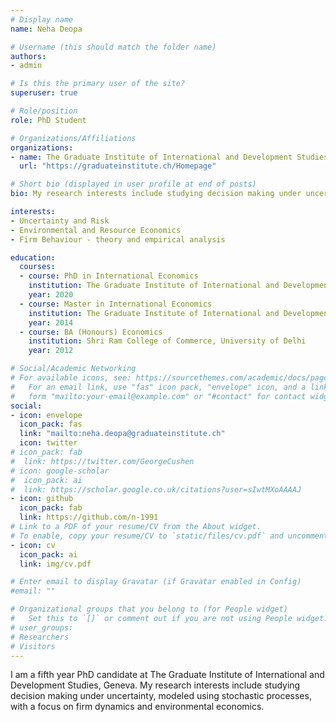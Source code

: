 ```yaml
---
# Display name
name: Neha Deopa

# Username (this should match the folder name)
authors:
- admin

# Is this the primary user of the site?
superuser: true

# Role/position
role: PhD Student

# Organizations/Affiliations
organizations:
- name: The Graduate Institute of International and Development Studies 
  url: "https://graduateinstitute.ch/Homepage"

# Short bio (displayed in user profile at end of posts)
bio: My research interests include studying decision making under uncertainty, modeled using stochastic processes, with a focus on firm dynamics and environmental economics. 

interests:
- Uncertainty and Risk
- Environmental and Resource Economics 
- Firm Behaviour - theory and empirical analysis

education:
  courses:
  - course: PhD in International Economics
    institution: The Graduate Institute of International and Development Studies, Geneva
    year: 2020
  - course: Master in International Economics
    institution: The Graduate Institute of International and Development Studies, Geneva
    year: 2014
  - course: BA (Honours) Economics
    institution: Shri Ram College of Commerce, University of Delhi
    year: 2012

# Social/Academic Networking
# For available icons, see: https://sourcethemes.com/academic/docs/page-builder/#icons
#   For an email link, use "fas" icon pack, "envelope" icon, and a link in the
#   form "mailto:your-email@example.com" or "#contact" for contact widget.
social:
- icon: envelope
  icon_pack: fas
  link: "mailto:neha.deopa@graduateinstitute.ch"
  icon: twitter
# icon_pack: fab
#  link: https://twitter.com/GeorgeCushen
# icon: google-scholar
#  icon_pack: ai
#  link: https://scholar.google.co.uk/citations?user=sIwtMXoAAAAJ
- icon: github
  icon_pack: fab
  link: https://github.com/n-1991
# Link to a PDF of your resume/CV from the About widget.
# To enable, copy your resume/CV to `static/files/cv.pdf` and uncomment the lines below.
- icon: cv
  icon_pack: ai
  link: img/cv.pdf

# Enter email to display Gravatar (if Gravatar enabled in Config)
#email: ""

# Organizational groups that you belong to (for People widget)
#   Set this to `[]` or comment out if you are not using People widget.
# user_groups:
# Researchers
# Visitors
---
```


I am a fifth year PhD candidate at The Graduate Institute of International and Development Studies, Geneva. My research interests include studying decision making under uncertainty, modeled using stochastic processes, with a focus on firm dynamics and environmental economics.  
